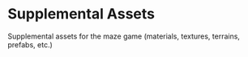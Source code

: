 # Supplemental Assets
Supplemental assets for the maze game (materials, textures, terrains, prefabs, etc.)
